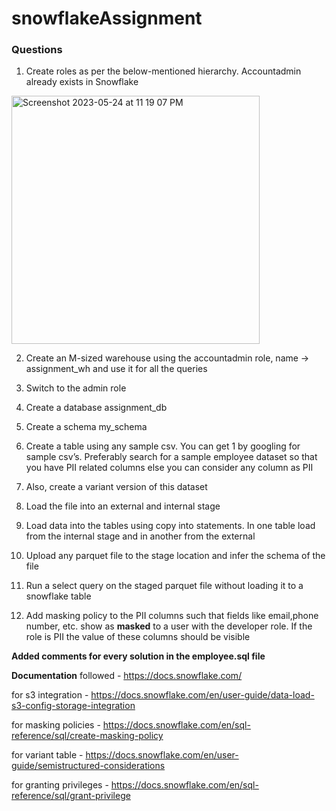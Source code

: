 # snowflakeAssignment

### Questions
1. Create roles as per the below-mentioned hierarchy. Accountadmin already exists in Snowflake
<img width="397" alt="Screenshot 2023-05-24 at 11 19 07 PM" src="https://github.com/Rohith131102/snowflakeAssignment/assets/123619674/753134c9-c86f-425e-a483-d888f82d8e9b">

2. Create an M-sized warehouse using the accountadmin role, name -> assignment_wh and use it for all the queries

3. Switch to the admin role

4. Create a database assignment_db

5. Create a schema my_schema

6. Create a table using any sample csv. You can get 1 by googling for sample csv’s. Preferably search for a sample employee dataset so that you have PII related columns else you can consider any column as PII 

7.  Also, create a variant version of this dataset 

8.  Load the file into an external and internal stage

9.  Load data into the tables using copy into statements. In one table load from the internal stage and in another from the external 

10.  Upload any parquet file to the stage location and infer the schema of the file

11.  Run a select query on the staged parquet file without loading it to a snowflake table

12.  Add masking policy to the PII columns such that fields like email,phone number, etc. show as **masked** to a user with the developer role. If the role is PII the value of these columns should be visible 



**Added comments for every solution in the employee.sql file**

**Documentation** followed - https://docs.snowflake.com/

for s3 integration - https://docs.snowflake.com/en/user-guide/data-load-s3-config-storage-integration

for masking policies - https://docs.snowflake.com/en/sql-reference/sql/create-masking-policy

for variant table - https://docs.snowflake.com/en/user-guide/semistructured-considerations

for granting privileges - https://docs.snowflake.com/en/sql-reference/sql/grant-privilege

